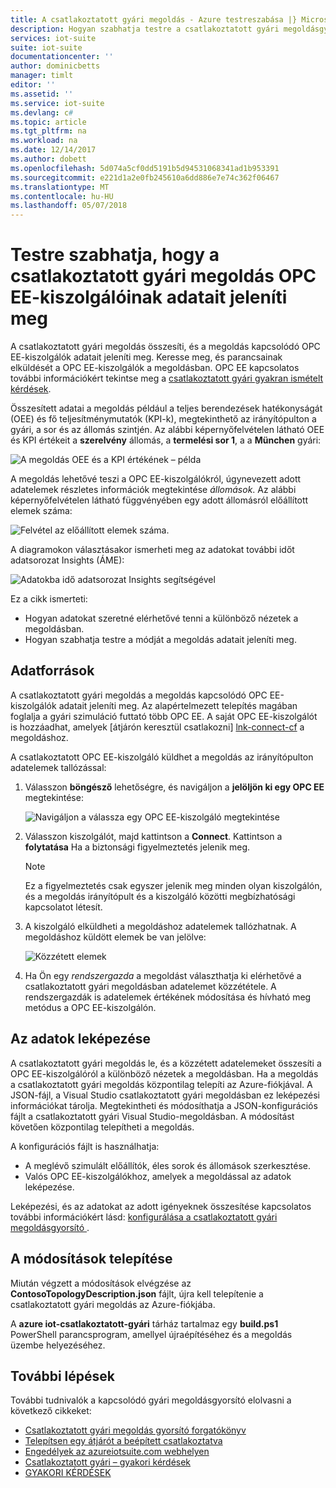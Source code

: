 ```yaml
---
title: A csatlakoztatott gyári megoldás - Azure testreszabása |} Microsoft Docs
description: Hogyan szabhatja testre a csatlakoztatott gyári megoldásgyorsító viselkedésének leírása.
services: iot-suite
suite: iot-suite
documentationcenter: ''
author: dominicbetts
manager: timlt
editor: ''
ms.assetid: ''
ms.service: iot-suite
ms.devlang: c#
ms.topic: article
ms.tgt_pltfrm: na
ms.workload: na
ms.date: 12/14/2017
ms.author: dobett
ms.openlocfilehash: 5d074a5cf0dd5191b5d94531068341ad1b953391
ms.sourcegitcommit: e221d1a2e0fb245610a6dd886e7e74c362f06467
ms.translationtype: MT
ms.contentlocale: hu-HU
ms.lasthandoff: 05/07/2018
---
```

# <a name="customize-how-the-connected-factory-solution-displays-data-from-your-opc-ua-servers"></a>Testre szabhatja, hogy a csatlakoztatott gyári megoldás OPC EE-kiszolgálóinak adatait jeleníti meg

A csatlakoztatott gyári megoldás összesíti, és a megoldás kapcsolódó OPC EE-kiszolgálók adatait jeleníti meg. Keresse meg, és parancsainak elküldését a OPC EE-kiszolgálók a megoldásban. OPC EE kapcsolatos további információkért tekintse meg a [csatlakoztatott gyári gyakran ismételt kérdések](iot-suite-faq-cf.md).

Összesített adatai a megoldás például a teljes berendezések hatékonyságát (OEE) és fő teljesítménymutatók (KPI-k), megtekinthető az irányítópulton a gyári, a sor és az állomás szintjén. Az alábbi képernyőfelvételen látható OEE és KPI értékeit a **szerelvény** állomás, a **termelési sor 1**, a a **München** gyári:

![A megoldás OEE és a KPI értékének – példa][img-oee-kpi]

A megoldás lehetővé teszi a OPC EE-kiszolgálókról, úgynevezett adott adatelemek részletes információk megtekintése *állomások*. Az alábbi képernyőfelvételen látható függvényében egy adott állomásról előállított elemek száma:

![Felvétel az előállított elemek száma.][img-manufactured-items]

A diagramokon választásakor ismerheti meg az adatokat további időt adatsorozat Insights (ÁME):

![Adatokba idő adatsorozat Insights segítségével][img-tsi]

Ez a cikk ismerteti:

- Hogyan adatokat szeretné elérhetővé tenni a különböző nézetek a megoldásban.
- Hogyan szabhatja testre a módját a megoldás adatait jeleníti meg.

## <a name="data-sources"></a>Adatforrások

A csatlakoztatott gyári megoldás a megoldás kapcsolódó OPC EE-kiszolgálók adatait jeleníti meg. Az alapértelmezett telepítés magában foglalja a gyári szimuláció futtató több OPC EE. A saját OPC EE-kiszolgálót is hozzáadhat, amelyek [átjárón keresztül csatlakozni] [ lnk-connect-cf] a megoldáshoz.

A csatlakoztatott OPC EE-kiszolgáló küldhet a megoldás az irányítópulton adatelemek tallózással:

1. Válasszon **böngésző** lehetőségre, és navigáljon a **jelöljön ki egy OPC EE** megtekintése:

    ![Navigáljon a válassza egy OPC EE-kiszolgáló megtekintése][img-select-server]

1. Válasszon kiszolgálót, majd kattintson a **Connect**. Kattintson a **folytatása** Ha a biztonsági figyelmeztetés jelenik meg.

    > [!NOTE]
    > Ez a figyelmeztetés csak egyszer jelenik meg minden olyan kiszolgálón, és a megoldás irányítópult és a kiszolgáló közötti megbízhatósági kapcsolatot létesít.

1. A kiszolgáló elküldheti a megoldáshoz adatelemek tallózhatnak. A megoldáshoz küldött elemek be van jelölve:

    ![Közzétett elemek][img-published]

1. Ha Ön egy *rendszergazda* a megoldást választhatja ki elérhetővé a csatlakoztatott gyári megoldásban adatelemet közzététele. A rendszergazdák is adatelemek értékének módosítása és hívható meg metódus a OPC EE-kiszolgálón.

## <a name="map-the-data"></a>Az adatok leképezése

A csatlakoztatott gyári megoldás le, és a közzétett adatelemeket összesíti a OPC EE-kiszolgálóról a különböző nézetek a megoldásban. Ha a megoldás a csatlakoztatott gyári megoldás központilag telepíti az Azure-fiókjával. A JSON-fájl, a Visual Studio csatlakoztatott gyári megoldásban ez leképezési információkat tárolja. Megtekintheti és módosíthatja a JSON-konfigurációs fájlt a csatlakoztatott gyári Visual Studio-megoldásban. A módosítást követően központilag telepítheti a megoldás.

A konfigurációs fájlt is használhatja:

- A meglévő szimulált előállítók, éles sorok és állomások szerkesztése.
- Valós OPC EE-kiszolgálókhoz, amelyek a megoldással az adatok leképezése.

Leképezési, és az adatokat az adott igényeknek összesítése kapcsolatos további információkért lásd: [konfigurálása a csatlakoztatott gyári megoldásgyorsító ](iot-suite-connected-factory-configure.md).

## <a name="deploy-the-changes"></a>A módosítások telepítése

Miután végzett a módosítások elvégzése az **ContosoTopologyDescription.json** fájlt, újra kell telepítenie a csatlakoztatott gyári megoldás az Azure-fiókjába.

A **azure iot-csatlakoztatott-gyári** tárház tartalmaz egy **build.ps1** PowerShell parancsprogram, amellyel újraépítéséhez és a megoldás üzembe helyezéséhez.

## <a name="next-steps"></a>További lépések

További tudnivalók a kapcsolódó gyári megoldásgyorsító elolvasni a következő cikkeket:

* [Csatlakoztatott gyári megoldás gyorsító forgatókönyv][lnk-rm-walkthrough]
* [Telepítsen egy átjárót a beépített csatlakoztatva][lnk-connect-cf]
* [Engedélyek az azureiotsuite.com webhelyen][lnk-permissions]
* [Csatlakoztatott gyári – gyakori kérdések](iot-suite-faq-cf.md)
* [GYAKORI KÉRDÉSEK][lnk-faq]


[img-oee-kpi]: ./media/iot-suite-connected-factory-customize/oeenadkpi.png
[img-manufactured-items]: ./media/iot-suite-connected-factory-customize/manufactured.png
[img-tsi]: ./media/iot-suite-connected-factory-customize/tsi.png
[img-select-server]: ./media/iot-suite-connected-factory-customize/selectserver.png
[img-published]: ./media/iot-suite-connected-factory-customize/published.png
[img-munich]: ./media/iot-suite-connected-factory-customize/munich.png
[img-server-uris]: ./media/iot-suite-connected-factory-customize/serveruris.png
[lnk-kpi]: ./media/iot-suite-connected-factory-customize/kpidisplay.png

[lnk-rm-walkthrough]: iot-suite-connected-factory-sample-walkthrough.md
[lnk-connect-cf]: iot-suite-connected-factory-gateway-deployment.md
[lnk-permissions]: iot-suite-v1-permissions.md
[lnk-faq]: iot-suite-v1-faq.md
